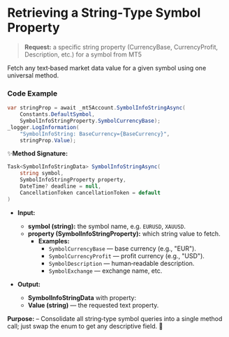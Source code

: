 # Retrieving a String‐Type Symbol Property

> **Request:** a specific string property (CurrencyBase, CurrencyProfit, Description, etc.) for a symbol from MT5

Fetch any text‐based market data value for a given symbol using one universal method.

### Code Example

```csharp
var stringProp = await _mt5Account.SymbolInfoStringAsync(
    Constants.DefaultSymbol,
    SymbolInfoStringProperty.SymbolCurrencyBase);
_logger.LogInformation(
    "SymbolInfoString: BaseCurrency={BaseCurrency}",
    stringProp.Value);
```

✨**Method Signature:**
```csharp
Task<SymbolInfoStringData> SymbolInfoStringAsync(
    string symbol,
    SymbolInfoStringProperty property,
    DateTime? deadline = null,
    CancellationToken cancellationToken = default
)
```

* **Input:**
    * **symbol (string):** the symbol name, e.g. `EURUSD`, `XAUUSD`.
    * **property (SymbolInfoStringProperty):** which string value to fetch.
      * **Examples:**
        * `SymbolCurrencyBase` — base currency (e.g., "EUR").
        * `SymbolCurrencyProfit` — profit currency (e.g., "USD").
        * `SymbolDescription` — human‐readable description.
        * `SymbolExchange` — exchange name, etc.

* **Output:**
    * **SymbolInfoStringData** with property:
   *  **Value (string)** — the requested text property.

**Purpose:** – Consolidate all string‐type symbol queries into a single method call; just swap the enum to get any descriptive field. 🚀



